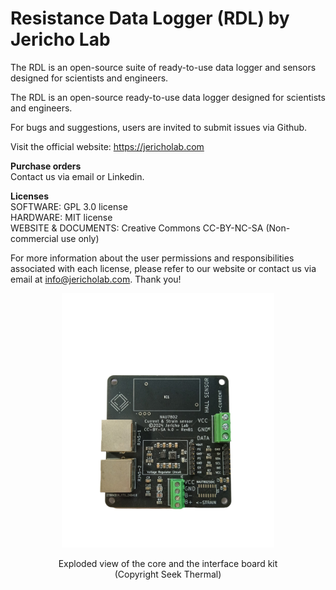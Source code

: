 # Resistance Data Logger (RDL) by Jericho Lab

The RDL is an open-source suite of ready-to-use data logger and sensors designed for scientists and engineers.

The RDL is an open-source ready-to-use data logger designed for scientists and engineers.

For bugs and suggestions, users are invited to submit issues via Github.


Visit the official website: https://jericholab.com

**Purchase orders**  
Contact us via email or Linkedin.
 
**Licenses**  
SOFTWARE: GPL 3.0 license  
HARDWARE: MIT license  
WEBSITE & DOCUMENTS: Creative Commons CC-BY-NC-SA (Non-commercial use only)

For more information about the user permissions and responsibilities associated with each license, please refer to our website or contact us via email at info@jericholab.com. Thank you! 


<figure>
<p align="center">
<img src="Images/EDITED-Picture-NAU7802-revB1.jpg" style="width:80%">
  </p>
<p align="center">
Exploded view of the core and the interface board kit (Copyright Seek Thermal)
  </p>
</figure>

